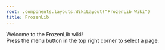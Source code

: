 ```yaml
---
root: .components.layouts.WikiLayout("FrozenLib Wiki")
title: FrozenLib
---
```


Welcome to the FrozenLib wiki!  
Press the menu button in the top right corner to select a page.